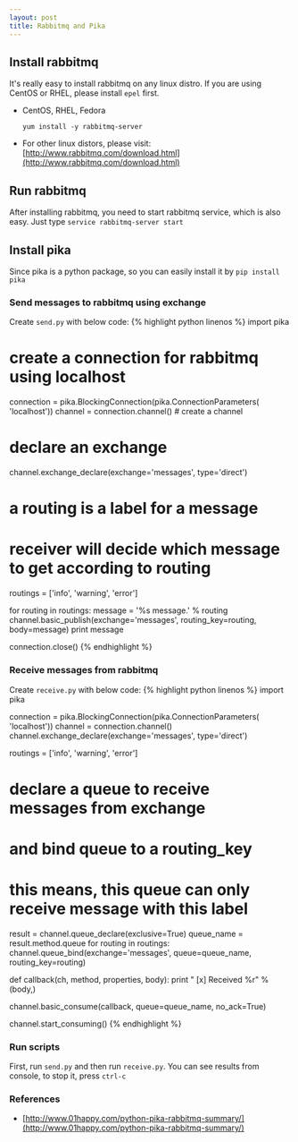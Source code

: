 ```yaml
---
layout: post
title: Rabbitmq and Pika
---
```

## Install rabbitmq
It's really easy to install rabbitmq on any linux distro. If you are using CentOS or RHEL, please install `epel` first.

* CentOS, RHEL, Fedora

    `yum install -y rabbitmq-server`

* For other linux distors, please visit: [http://www.rabbitmq.com/download.html](http://www.rabbitmq.com/download.html)

## Run rabbitmq
After installing rabbitmq, you need to start rabbitmq service, which is also easy. Just type `service rabbitmq-server start`

## Install pika
Since pika is a python package, so you can easily install it by `pip install pika`

### Send messages to rabbitmq using exchange
Create `send.py` with below code:
{% highlight python linenos %}
import pika

# create a connection for rabbitmq using localhost
connection = pika.BlockingConnection(pika.ConnectionParameters(
               'localhost'))
channel = connection.channel() # create a channel
# declare an exchange
channel.exchange_declare(exchange='messages', type='direct')
# a routing is a label for a message
# receiver will decide which message to get according to routing
routings = ['info', 'warning', 'error']

for routing in routings:
    message = '%s message.' % routing
    channel.basic_publish(exchange='messages',
                          routing_key=routing,
                          body=message)
    print message

connection.close()
{% endhighlight %}

### Receive messages from rabbitmq
Create `receive.py` with below code:
{% highlight python linenos %}
import pika

connection = pika.BlockingConnection(pika.ConnectionParameters(
               'localhost'))
channel = connection.channel()
channel.exchange_declare(exchange='messages', type='direct')

routings = ['info', 'warning', 'error']

# declare a queue to receive messages from exchange
# and bind queue to a routing_key
# this means, this queue can only receive message with this label
result = channel.queue_declare(exclusive=True)
queue_name = result.method.queue
for routing in routings:
    channel.queue_bind(exchange='messages',
                       queue=queue_name,
                       routing_key=routing)

def callback(ch, method, properties, body):
    print " [x] Received %r" % (body,)

channel.basic_consume(callback, queue=queue_name, no_ack=True)

channel.start_consuming()
{% endhighlight %}

### Run scripts
First, run `send.py` and then run `receive.py`. You can see results from console, to stop it, press `ctrl-c`

### References
* [http://www.01happy.com/python-pika-rabbitmq-summary/](http://www.01happy.com/python-pika-rabbitmq-summary/)
